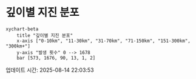 # 깊이별 지진 분포

```mermaid
xychart-beta
    title "깊이별 지진 분포"
    x-axis ["0-10km", "11-30km", "31-70km", "71-150km", "151-300km", "300km+"]
    y-axis "발생 횟수" 0 --> 1678
    bar [573, 1676, 90, 13, 1, 2]
```

업데이트 시간: 2025-08-14 22:03:53
